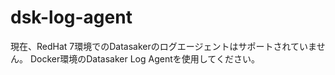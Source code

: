 # dsk-log-agent

現在、RedHat 7環境でのDatasakerのログエージェントはサポートされていません。 Docker環境のDatasaker Log Agentを使用してください。
